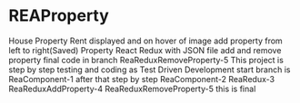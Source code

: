 # REAProperty
House Property Rent displayed and on hover of image add property from left to right(Saved) Property
React Redux with JSON file add and remove property
final code in branch ReaReduxRemoveProperty-5 
This project is step by step testing and coding as Test Driven Development
start branch is ReaComponent-1
after that step by step ReaComponent-2
ReaRedux-3
ReaReduxAddProperty-4
ReaReduxRemoveProperty-5 this is final
